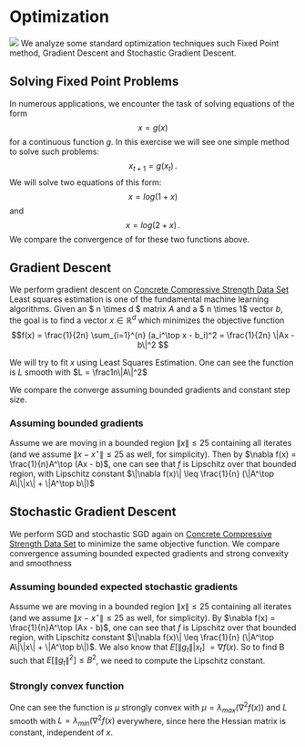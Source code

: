 # Optimization
<img src="https://render.githubusercontent.com/render/math?math=e^{i \pi} = -1">
We analyze some standard optimization techniques such Fixed Point method, Gradient Descent and Stochastic Gradient Descent.

## Solving Fixed Point Problems

In numerous applications, we encounter the task of solving equations of the form $$x = g(x)$$
for a continuous function $g$. In this exercise we will see one simple method to solve such problems: $$x_{t+1} = g(x_t)\,.$$
We will solve two equations of this form: $$x = log(1+x)$$ and $$x = log(2+x)\,.$$ We compare the convergence of for these two functions above.



## Gradient Descent

We perform gradient descent on [Concrete Compressive Strength Data Set](https://archive.ics.uci.edu/ml/datasets/Concrete+Compressive+Strength) Least squares estimation is one of the fundamental machine learning algorithms. Given an $ n \times d $ matrix $A$ and a $ n \times 1$ vector $b$, the goal is to find a vector $x \in \mathbb{R}^d$ which minimizes the objective function $$f(x) = \frac{1}{2n} \sum_{i=1}^{n} (a_i^\top x - b_i)^2 = \frac{1}{2n} \|Ax - b\|^2 $$

We will try to fit $x$ using Least Squares Estimation. One can see the function is $L$ smooth with $L = \frac1n\|A\|^2$

We compare the converge assuming bounded gradients and constant step size.



### Assuming bounded gradients

Assume we are moving in a bounded region $\|x\| \leq 25$ containing all iterates (and we assume $\|x-x^\star\| \leq 25$ as well, for simplicity). Then by $\nabla f(x) = \frac{1}{n}A^\top (Ax - b)$, one can see that $f$ is Lipschitz over that bounded region, with Lipschitz constant $\|\nabla f(x)\| \leq \frac{1}{n} (\|A^\top A\|\|x\| + \|A^\top b\|)$



## Stochastic Gradient Descent

We perform SGD and stochastic SGD again on [Concrete Compressive Strength Data Set](https://archive.ics.uci.edu/ml/datasets/Concrete+Compressive+Strength) to minimize the same objective function. We compare convergence assuming bounded expected gradients and strong convexity and smoothness

### Assuming bounded expected stochastic gradients

Assume we are moving in a bounded region $\|x\| \leq 25$ containing all iterates (and we assume $\|x-x^\star\| \leq 25$ as well, for simplicity). By $\nabla f(x) = \frac{1}{n}A^\top (Ax - b)$, one can see that $f$ is Lipschitz over that bounded region, with Lipschitz constant $\|\nabla f(x)\| \leq \frac{1}{n} (\|A^\top A\|\|x\| + \|A^\top b\|)$. We also know that $E\big[\|g_t\|\big | x_t\big]\ = \nabla f(x)$. So to find B such that  $E\big[\|g_t\|^2\big]\leq B^2$, we need to compute the Lipschitz constant.

### Strongly convex function

One can see the function is $\mu$ strongly convex with $\mu = \lambda_{max}(\nabla^2 f(x))$ and $L$ smooth with $L = \lambda_{min}(\nabla^2 f(x)$ everywhere, since here the Hessian matrix is constant, independent of $x$.
